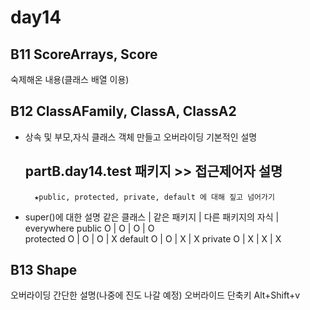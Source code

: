 # day14

## B11 ScoreArrays, Score
숙제해온 내용(클래스 배열 이용)

## B12 ClassAFamily, ClassA, ClassA2
- 상속 및 부모,자식 클래스 객체 만들고 오버라이딩 기본적인 설명
	## partB.day14.test 패키지 >> 접근제어자 설명
		★public, protected, private, default 에 대해 짚고 넘어가기
- super()에 대한 설명
			같은 클래스		|	같은 패키지		|	다른 패키지의 자식	|	everywhere
public			O		|		O		|		  O			|		O	
protected		O		|		O		|		  O			|		X
default			O		|		O		|		  X			|		X
private			O		|		X		|		  X			|		X

## B13 Shape
오버라이딩 간단한 설명(나중에 진도 나갈 예정)
오버라이드 단축키 Alt+Shift+v